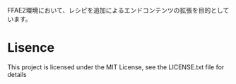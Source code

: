 FFAE2環境において、レシピを追加によるエンドコンテンツの拡張を目的としています。

# Lisence

This project is licensed under the MIT License, see the LICENSE.txt file for details